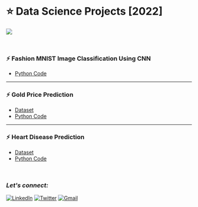 # :star: Data Science Projects [2022]
![](https://img.shields.io/badge/Tools-Python%20|%20Pandas%20|%20Numpy%20|%20Matplotlib%20|%20seaborn%20|%20sklearn|%20Keras-990098?style=for-the-badge)

<br>

### :zap: Fashion MNIST Image Classification Using CNN
- [Python Code](https://github.com/Rohit-Rannavre/Data-Science-2022/blob/main/CNN_Fashion_MNIST.ipynb)

***

### :zap: Gold Price Prediction
- [Dataset](https://www.kaggle.com/datasets/altruistdelhite04/gold-price-data)
- [Python Code](https://github.com/Rohit-Rannavre/Data-Science-2022/blob/main/gold_price_prediction.ipynb)

***

### :zap: Heart Disease Prediction
- [Dataset](https://drive.google.com/file/d/1CEql-OEexf9p02M5vCC1RDLXibHYE9Xz/view)
- [Python Code](https://github.com/Rohit-Rannavre/Data-Science-2022/blob/main/heart_disease_prediction.ipynb)

<br>

### ***Let's connect:*** 
[![LinkedIn](https://img.shields.io/badge/linkedin-%230077B5.svg?style=for-the-badge&logo=linkedin&logoColor=white)](https://www.linkedin.com/in/rohit-rannavre) 
[![Twitter](https://img.shields.io/badge/Twitter-%231DA1F2.svg?style=for-the-badge&logo=Twitter&logoColor=white)](https://twitter.com/Phylorohitics) 
[![Gmail](https://img.shields.io/badge/Gmail-D14836?style=for-the-badge&logo=gmail&logoColor=white)](mailto:rohit.rannavre@gmail.com)
